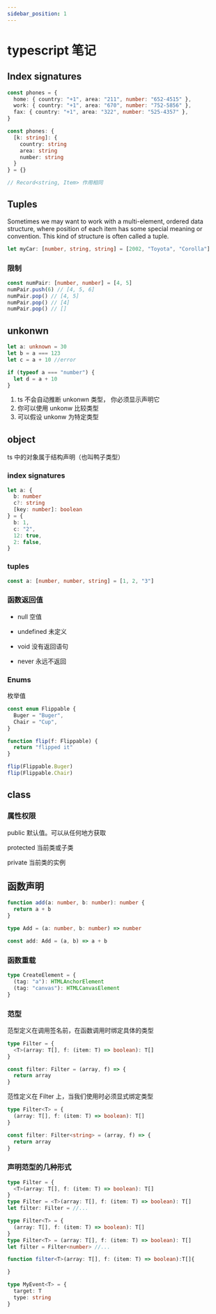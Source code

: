 ```yaml
---
sidebar_position: 1
---
```


# typescript 笔记

## Index signatures

```ts
const phones = {
  home: { country: "+1", area: "211", number: "652-4515" },
  work: { country: "+1", area: "670", number: "752-5856" },
  fax: { country: "+1", area: "322", number: "525-4357" },
}

const phones: {
  [k: string]: {
    country: string
    area: string
    number: string
  }
} = {}

// Record<string, Item> 作用相同
```

## Tuples

Sometimes we may want to work with a multi-element, ordered data structure, where position of each item has some special meaning or convention. This kind of structure is often called a tuple.

```ts
let myCar: [number, string, string] = [2002, "Toyota", "Corolla"]
```

### 限制

```ts
const numPair: [number, number] = [4, 5]
numPair.push(6) // [4, 5, 6]
numPair.pop() // [4, 5]
numPair.pop() // [4]
numPair.pop() // []
```

## unkonwn

```ts
let a: unknown = 30
let b = a === 123
let c = a + 10 //error

if (typeof a === "number") {
  let d = a + 10
}
```

1. ts 不会自动推断 unkonwn 类型， 你必须显示声明它
2. 你可以使用 unkonw 比较类型
3. 可以假设 unkonw 为特定类型

## object

ts 中的对象属于结构声明（也叫鸭子类型）

### index signatures

```ts
let a: {
  b: number
  c?: string
  [key: number]: boolean
} = {
  b: 1,
  c: "2",
  12: true,
  2: false,
}
```

### tuples

```ts
const a: [number, number, string] = [1, 2, "3"]
```

### 函数返回值

- null
  空值

- undefined
  未定义

- void
  没有返回语句

- never
  永远不返回

### Enums

枚举值

```ts
const enum Flippable {
  Buger = "Buger",
  Chair = "Cup",
}

function flip(f: Flippable) {
  return "flipped it"
}

flip(Flippable.Buger)
flip(Flippable.Chair)
```

## class

### 属性权限

public 默认值。可以从任何地方获取

protected 当前类或子类

private 当前类的实例

## 函数声明

```ts
function add(a: number, b: number): number {
  return a + b
}
```

```ts
type Add = (a: number, b: number) => number

const add: Add = (a, b) => a + b
```

### 函数重载

```ts
type CreateElement = {
  (tag: "a"): HTMLAnchorElement
  (tag: "canvas"): HTMLCanvasElement
}
```

### 范型

范型定义在调用签名前，在函数调用时绑定具体的类型

```ts
type Filter = {
  <T>(array: T[], f: (item: T) => boolean): T[]
}

const filter: Filter = (array, f) => {
  return array
}
```

范性定义在 Filter 上，当我们使用时必须显式绑定类型

```ts
type Filter<T> = {
  (array: T[], f: (item: T) => boolean): T[]
}

const filter: Filter<string> = (array, f) => {
  return array
}
```

### 声明范型的几种形式

```ts
type Filter = {
  <T>(array: T[], f: (item: T) => boolean): T[]
}
type Filter = <T>(array: T[], f: (item: T) => boolean): T[]
let filter: Filter = //...

type Filter<T> = {
  (array: T[], f: (item: T) => boolean): T[]
}
type Filter<T> = (array: T[], f: (item: T) => boolean): T[]
let filter = Filter<number> //...

function filter<T>(array: T[], f: (item: T) => boolean):T[]{

}

```

```ts
type MyEvent<T> = {
  target: T
  type: string
}
```
